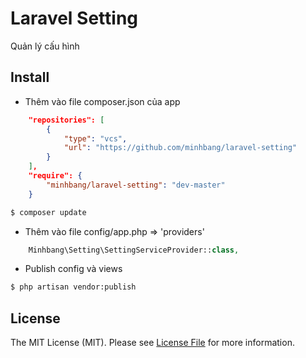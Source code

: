# Laravel Setting

Quản lý cấu hình

## Install

* Thêm vào file composer.json của app
```json
	"repositories": [
        {
            "type": "vcs",
            "url": "https://github.com/minhbang/laravel-setting"
        }
    ],
    "require": {
        "minhbang/laravel-setting": "dev-master"
    }
```
``` bash
$ composer update
```

* Thêm vào file config/app.php => 'providers'
```php
	Minhbang\Setting\SettingServiceProvider::class,
```

* Publish config và views
``` bash
$ php artisan vendor:publish
```

## License

The MIT License (MIT). Please see [License File](LICENSE.md) for more information.
